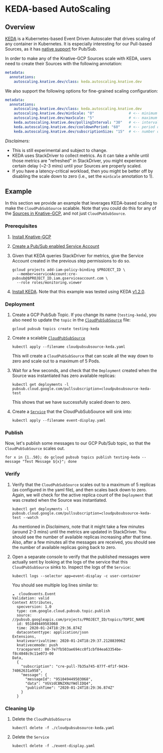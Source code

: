 # KEDA-based AutoScaling 

## Overview

[KEDA](https://keda.sh/) is a Kubernetes-based Event Driven Autoscaler that drives scaling of any container in Kubernetes. 
It is especially interesting for our Pull-based Sources, as it has [native support](https://keda.sh/scalers/gcp-pub-sub/) 
for Pub/Sub.

In order to make any of the Knative-GCP Sources scale with KEDA, users need to create their Sources with the following annotation:

```yaml
metadata:
  annotations:
    autoscaling.knative.dev/class: keda.autoscaling.knative.dev
```

We also support the following options for fine-grained scaling configuration:

```yaml
metadata:
  annotations:
    autoscaling.knative.dev/class: keda.autoscaling.knative.dev
    autoscaling.knative.dev/minScale: "0"                # <-- minimum number of pods to scaled down to.
    autoscaling.knative.dev/maxScale: "5"                # <-- maximum number of pods to scaled out to.
    keda.autoscaling.knative.dev/pollingInterval: "30"   # <-- interval in seconds to poll metrics.
    keda.autoscaling.knative.dev/cooldownPeriod: "60"    # <-- period of inactivity in seconds before scaling down.  
    keda.autoscaling.knative.dev/subscriptionSize: "15"  # <-- number of undelivered messages in the subscription used to scale.
```
 

_Disclaimers:_ 

- This is still experimental and subject to change.
- KEDA uses StackDriver to collect metrics. As it can take a while until those metrics are "refreshed" in StackDriver, you 
might experience certain delay (~2-3 mins) until your Sources are properly scaled.
- If you have a latency-critical workload, then you might be better off by disabling the scale down to zero (i.e., set the `minScale` annotation to 1).


## Example

In this section we provide an example that leverages KEDA-based scaling to make the `CloudPubSubSource` scalable. Note that 
you could do this for any of the [Sources in Knative-GCP](../../../README.md), and not just `CloudPubSubSource`.

### Prerequisites

1. [Install Knative-GCP](../../install/install-knative-gcp.md)

1. [Create a Pub/Sub enabled Service Account](../../install/pubsub-service-account.md)

1. Given that KEDA queries StackDriver for metrics, give the Service Account created in the previous step permissions to do so.

    ```shell
    gcloud projects add-iam-policy-binding $PROJECT_ID \
      --member=serviceAccount:cre-pubsub@$PROJECT_ID.iam.gserviceaccount.com \
      --role roles/monitoring.viewer
    ```

1. [Install KEDA](https://keda.sh/deploy/). Note that this example was tested using KEDA [v1.2.0](https://github.com/kedacore/keda/releases/tag/v1.2.0). 


### Deployment

1. Create a GCP PubSub Topic. If you change its name (`testing-keda`), you also need
   to update the `topic` in the [`CloudPubSubSource`](cloudpubsubsource-keda.yaml)
   file:

   ```shell
   gcloud pubsub topics create testing-keda
   ```

1. Create a scalable [`CloudPubSubSource`](cloudpubsubsource-keda.yaml)

   ```shell
   kubectl apply --filename cloudpubsubsource-keda.yaml
   ```
   
   This will create a `CloudPubSubSource` that can scale all the way down to zero and scale out to a maximum of 5 Pods.
   
1. Wait for a few seconds, and check that the `Deployment` created when the Source was instantiated has zero available replicas:

   ```shell
   kubectl get deployments -l pubsub.cloud.google.com/pullsubscription=cloudpubsubsource-keda-test
   ```  
   
   This shows that we have successfully scaled down to zero.
   
1. Create a [`Service`](event-display.yaml) that the CloudPubSubSource will
   sink into:

   ```shell
   kubectl apply --filename event-display.yaml
   ```

### Publish

Now, let's publish some messages to our GCP Pub/Sub topic, so that the `CloudPubSubSource` scales out.

```shell
for x in {1..50}; do gcloud pubsub topics publish testing-keda --message "Test Message ${x}"; done
```

### Verify

1. Verify that the `CloudPubSubSource` scales out to a maximum of 5 replicas (as configured in the yaml file), and then
scales back down to zero. Again, we will check for the active replica count of the `Deployment` that was created when the Source was instantiated.

   ```shell
   kubectl get deployments -l pubsub.cloud.google.com/pullsubscription=cloudpubsubsource-keda-test --watch
   ```    

    As mentioned in _Disclaimers_, note that it might take a few minutes (around 2-3 mins) until the metrics are updated in StackDriver. 
    You should see the number of available replicas increasing after that time. Also, after a few minutes all the messages 
    are received, you should see the number of available replicas going back to zero. 

1. Open a separate console to verify that the published messages were actually sent by looking at the logs of the service
that this `CloudPubSubSource` sinks to. Inspect the logs of the `Service`:

   ```shell
   kubectl logs --selector app=event-display -c user-container
   ```

    You should see multiple log lines similar to:
    
    ```shell
    ☁️  cloudevents.Event
    Validation: valid
    Context Attributes,
      specversion: 1.0
      type: com.google.cloud.pubsub.topic.publish
      source: //pubsub.googleapis.com/projects/PROJECT_ID/topics/TOPIC_NAME
      id: 951049449503068
      time: 2020-01-24T18:29:36.874Z
      datacontenttype: application/json
    Extensions,
      knativearrivaltime: 2020-01-24T18:29:37.212883996Z
      knativecemode: push
      traceparent: 00-7e7fb503ae694cc0f1cbf84ea63354be-f8c4848c9c11e073-00
    Data,
      {
        "subscription": "cre-pull-7b35a745-877f-4f1f-9434-74062631a958",
        "message": {
          "messageId": "951049449503068",
          "data": "VGVzdCBNZXNzYWdlIDQ4",
          "publishTime": "2020-01-24T18:29:36.874Z"
        }
      }
    ```

### Cleaning Up

1. Delete the `CloudPubSubSource`

   ```shell
   kubectl delete -f ./cloudpubsubsource-keda.yaml
   ```

1. Delete the `Service`

   ```shell
   kubectl delete -f ./event-display.yaml
   ```
